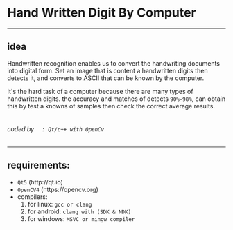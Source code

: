 <h1> Hand Written Digit By Computer</h1>
<hr></hr>
<h2>idea</h2>Handwritten recognition enables us to convert the
handwriting documents into digital form.
Set an image that is content a handwritten digits then detects it, and converts to ASCII
that can be known by the computer.

It's the hard task of a computer because there are many types of handwritten digits.
the accuracy and matches of detects <code>90%-98%</code>, can obtain this by test a knowns of samples then check the correct average results.
<h6>
  <br>
  coded by
<code>  : Qt/c++ with OpenCv</code></h6>
<hr/>
<h2>requirements:</h2>

<ul>
  <li><code>Qt5</code> (http://qt.io)</li>
  <li><code>OpenCV4</code> (https://opencv.org)</li>
  <li>compilers:
    <ol>
      <li>for linux: <code>gcc or clang</code></li>
      <li>for android: <code>clang with (SDK & NDK)</code></li>
      <li>for windows: <code>MSVC or mingw compiler</code></li> </ol>
      
  </li>
</ul>


